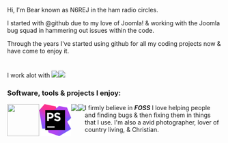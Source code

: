 Hi, I'm Bear known as N6REJ in the ham radio circles.  

I started with @github due to my love of Joomla! & working with the Joomla bug squad in hammering out issues within the code.  

Through the years I've started using github for all my coding projects now & have come to enjoy it.  

I work alot with  <a href="https://abivia.net"><img src="https://my.abivia.net/assets/img/logo.jpg" /></a><a href="https://am-graphix.com"><img src="https://am-graphix.com/images/sitegraphix/AMGLogo2012.png" style="padding-top: 24px;height=75px; width: 250px;" /></a>
<h3>Software, tools & projects I enjoy:</h3>

<div display: inline-block; float: left;>
<img style="float: left;" src="https://cdn.joomla.org/images/Joomla_logo.png" height="75px" width="75px"/>
<img style="float: left;" src="https://github.com/N6REJ/n6rej.github.io/blob/master/images/phpstorm.png" height="75px" width="auto"/>
<img style="float: left;" src="https://netbeans.apache.org/images/apache-netbeans.svg" height="75px" width="auto"/>
<img style="float: left; max-width="100px;" src="https://d2ogrdw2mh0rsl.cloudfront.net/production/images/static/header/header-logo.svg" height="75px" width="auto" />
</div>


I firmly believe in ***FOSS*** 
I love helping people and finding bugs & then fixing them in things that I use.
I'm also a avid photographer, lover of country living, & Christian.
